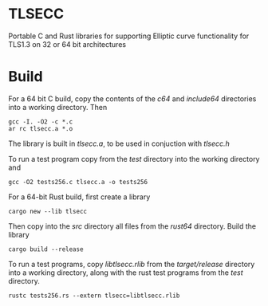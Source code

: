 # TLSECC

Portable C and Rust libraries for supporting Elliptic curve functionality for TLS1.3 on 32 or 64 bit architectures

# Build

For a 64 bit C build, copy the contents of the *c64* and *include64* directories into a working directory. Then

	gcc -I. -O2 -c *.c
	ar rc tlsecc.a *.o

The library is built in *tlsecc.a*, to be used in conjuction with *tlsecc.h*

To run a test program copy from the *test* directory into the working directory and 

	gcc -O2 tests256.c tlsecc.a -o tests256


For a 64-bit Rust build, first create a library

	cargo new --lib tlsecc

Then copy into the *src* directory all files from the *rust64* directory. Build the library

	cargo build --release

To run a test programs, copy *libtlsecc.rlib* from the *target/release* directory into a working directory, along with the rust test programs from the *test* directory.

	rustc tests256.rs --extern tlsecc=libtlsecc.rlib
